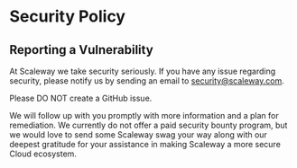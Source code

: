 # Security Policy

## Reporting a Vulnerability

At Scaleway we take security seriously. If you have any issue regarding security,
please notify us by sending an email to security@scaleway.com.

Please DO NOT create a GitHub issue.

We will follow up with you promptly with more information and a plan for remediation.
We currently do not offer a paid security bounty program, but we would love to send some
Scaleway swag your way along with our deepest gratitude for your assistance in making
Scaleway a more secure Cloud ecosystem.

